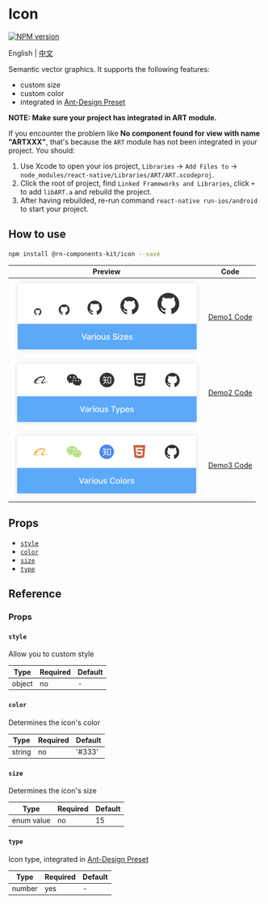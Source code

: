 # Icon

[![NPM version](https://img.shields.io/npm/v/@rn-components-kit/icon.svg)](https://www.npmjs.com/package/@rn-components-kit/icon)

English | [中文](./README.zh-CN.md)

Semantic vector graphics. It supports the following features:

- custom size
- custom color
- integrated in [Ant-Design Preset](https://ant.design/components/icon/)

**NOTE: Make sure your project has integrated in ART module.**

If you encounter the problem like **No component found for view with name "ARTXXX"**, that's because the `ART` module has not been integrated in your project. You should:

1. Use Xcode to open your ios project, `Libraries` -> `Add Files to` -> `node_modules/react-native/Libraries/ART/ART.xcodeproj`.
2. Click the root of project, find `Linked Frameworks and Libraries`, click `+` to add `libART.a` and rebuild the project.
3. After having rebuilded, re-run command `react-native run-ios/android` to start your project.

## How to use

```bash
npm install @rn-components-kit/icon --save
```

|Preview|Code|
|------------|:---------:|
|<img width="375" src="./preview/various-sizes-icon.png"/>|[Demo1 Code](./demos/Demo1.js)|
|<img width="375" src="./preview/various-types-icon.png"/>|[Demo2 Code](./demos/Demo2.js)|
|<img width="375" src="./preview/various-colors-icon.png"/>|[Demo3 Code](./demos/Demo3.js)|

## Props

- [`style`](#style)
- [`color`](#color)
- [`size`](#size)
- [`type`](#type)

## Reference

### Props

#### `style`

Allow you to custom style

|Type|Required|Default|
|----|--------|-------|
|object|no|-|

#### `color`

Determines the icon's color

|Type|Required|Default|
|----|--------|-------|
|string|no|'#333'|

#### `size`

Determines the icon's size

|Type|Required|Default|
|----|--------|-------|
|enum value|no|15|

#### `type`

Icon type, integrated in [Ant-Design Preset](https://ant.design/components/icon/)

|Type|Required|Default|
|----|--------|-------|
|number|yes|-|
